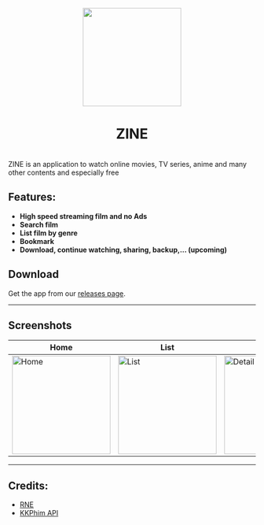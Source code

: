 <p align="center">
 <img width=200px height=200px src="https://github.com/user-attachments/assets/ab439311-122d-41a0-9b99-0f57cc13e702"/>
</p>

<h1 align="center"> ZINE </h1>

<br/>ZINE is an application to watch online movies, TV series, anime and many other contents and especially free

## Features:

- **High speed streaming film and no Ads**
- **Search film**
- **List film by genre**
- **Bookmark**
- **Download, continue watching, sharing, backup,... (upcoming)**

## Download
Get the app from our [releases page](https://github.com/lngdao/zine-app/releases).

---

## Screenshots

| Home                                                                                                                | List                                                                                                                | Detail                                                                                                                | Search                                                                         |
| ------------------------------------------------------------------------------------------------------------------- | ------------------------------------------------------------------------------------------------------------------- | --------------------------------------------------------------------------------------------------------------------- | ------------------------------------------------------------------------------ |
| <img src="https://github.com/user-attachments/assets/19a1be01-bbdf-4367-9271-97feec0e7ca9" alt="Home" width="200"/> | <img src="https://github.com/user-attachments/assets/0a5d6417-89bd-46a9-96ec-c442119fae2b" alt="List" width="200"/> | <img src="https://github.com/user-attachments/assets/dfd3071a-c22f-429e-987f-ab88188ed5cc" alt="Detail" width="200"/> | <img src="https://github.com/user-attachments/assets/7d59ff6f-4f81-4e13-a892-87d756bf3935" alt="Search" width="200"/> |

---

## Credits:

- [RNE](https://github.com/studio-hysteric/react-native-essential)
- [KKPhim API](https://www.kkphim.vip/)
